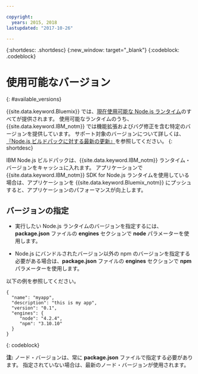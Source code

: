 ```yaml
---

copyright:
  years: 2015, 2018
lastupdated: "2017-10-26"

---
```


{:shortdesc: .shortdesc}
{:new_window: target="_blank"}
{:codeblock: .codeblock}

# 使用可能なバージョン
{: #available_versions}

{{site.data.keyword.Bluemix}} では、[現在使用可能な Node.js ランタイム](http://nodejs.org/dist/)のすべてが提供されます。 使用可能なランタイムのうち、{{site.data.keyword.IBM_notm}} では機能拡張およびバグ修正を含む特定のバージョンを提供しています。 サポート対象のバージョンについて詳しくは、[『Node.js ビルドパックに対する最新の更新』](/docs/runtimes/nodejs/updates.html)を参照してください。
{: shortdesc}

IBM Node.js ビルドパックは、{{site.data.keyword.IBM_notm}} ランタイム・バージョンをキャッシュに入れます。 アプリケーションで {{site.data.keyword.IBM_notm}} SDK for Node.js ランタイムを使用している場合は、アプリケーションを {{site.data.keyword.Bluemix_notm}} にプッシュすると、アプリケーションのパフォーマンスが向上します。

## バージョンの指定

* 実行したい Node.js ランタイムのバージョンを指定するには、**package.json** ファイルの **engines** セクションで **node** パラメーターを使用します。

* Node.js にバンドルされたバージョン以外の npm のバージョンを指定する必要がある場合は、**package.json** ファイルの **engines** セクションで **npm** パラメーターを使用します。  

以下の例を参照してください。

```
{
  "name": "myapp",
  "description": "this is my app",
  "version": "0.1",
  "engines": {
     "node": "4.2.4",
     "npm": "3.10.10"
  }
}
```
{: codeblock}

**注:** ノード・バージョンは、常に **package.json** ファイルで指定する必要があります。 指定されていない場合は、最新のノード・バージョンが使用されます。
